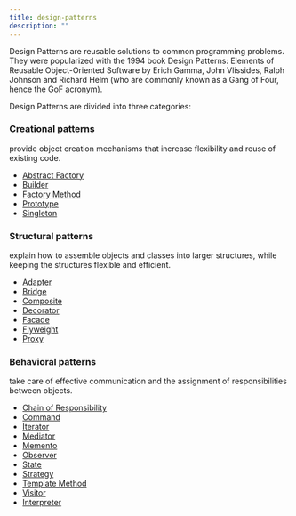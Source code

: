 ```yaml
---
title: design-patterns
description: ""
---
```


Design Patterns are reusable solutions to common programming problems. They were popularized with the 1994 book Design Patterns: Elements of Reusable Object-Oriented Software by Erich Gamma, John Vlissides, Ralph Johnson and Richard Helm (who are commonly known as a Gang of Four, hence the GoF acronym).

Design Patterns are divided into three categories:

### **Creational patterns**

provide object creation mechanisms that increase flexibility and reuse of existing code.

- [Abstract Factory](/designpatterns/creational/abstract-factory/)
- [Builder](/designpatterns/creational/builder/)
- [Factory Method](/designpatterns/creational/factory-method/)
- [Prototype](/designpatterns/creational/protoype/)
- [Singleton](/designpatterns/creational/singleton/)


### **Structural patterns**

explain how to assemble objects and classes into larger structures, while keeping the structures flexible and efficient.

- [Adapter](/designpatterns/structural/adapter/)
- [Bridge](/designpatterns/structural/bridge)
- [Composite](/designpatterns/structural/composite/)
- [Decorator](/designpatterns/structural/decorator/)
- [Facade](/designpatterns/structural/facade/)
- [Flyweight](/designpatterns/structural/flyweight/)
- [Proxy](/designpatterns/structural/proxy/)


### **Behavioral patterns**

take care of effective communication and the assignment of responsibilities between objects.

- [Chain of Responsibility](/designpatterns/behavioral/chain-of-responsibility/)
- [Command](/designpatterns/behavioral/command)
- [Iterator](/designpatterns/behavioral/iterator/)
- [Mediator](/designpatterns/behavioral/mediator/)
- [Memento](/designpatterns/behavioral/memento/)
- [Observer](/designpatterns/behavioral/observer/)
- [State](/designpatterns/behavioral/state/)
- [Strategy](/designpatterns/behavioral/strategy)
- [Template Method](/designpatterns/behavioral/template-method/)
- [Visitor](/designpatterns/behavioral/visitor/)
- [Interpreter](/designpatterns/behavioral/interpreter/)

